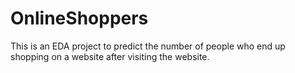 # OnlineShoppers
This is an EDA project to predict the number of people who end up shopping on a website after visiting the website.
